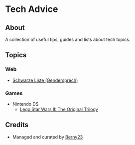 # Tech Advice

## About
A collection of useful tips, guides and lists about tech topics.

## Topics
### Web
* [Schwarze Liste (Gendersprech)](topic/web/schwarze-liste-gendersprech)
<!-- * [List of Online Shops](topic/web/online-shops.md) -->
<!-- * [List of Online Tools](topic/web/online-tools.md) -->

### Games
<!-- * General -->
<!--     * [The Dos and Don'ts of Game Development](topic/game/etc/dos-and-donts-of-game-development.md) -->
<!--    * [List of Mobile Games](topic/game/etc/mobile-games.md) -->
* Nintendo DS
    * [Lego Star Wars II: The Original Trilogy](topic/game/nds/lego-star-wars-ii/index.md)

## Credits
* Managed and curated by [Berny23](https://linktr.ee/berny23)